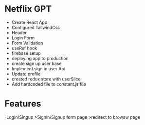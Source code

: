 # Netflix GPT
 - Create React App
 - Configured TailwindCss
 - Header
 - Login Form
 - Form Validation
 - useRef hook
 - firebase setup
 - deploying app to production
 - create sign up user base
 - Implement sign in user Api
 - Update profile
 - created redux store with userSlice
 - Add hardcoded file to constant.js file


# Features 
-Login/Singup
    >Signin/Signup form page
    >redirect to browsw page


